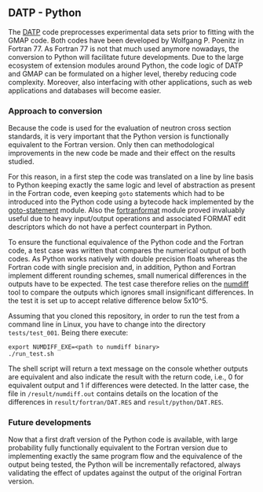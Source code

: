 ## DATP - Python

The [DATP](https://github.com/gschnabel/DATP-Fortran) code preprocesses 
experimental data sets prior to fitting with the GMAP code.
Both codes have been developed by Wolfgang P. Poenitz in Fortran 77.
As Fortran 77 is not that much used anymore nowadays, the conversion
to Python will facilitate future developments.
Due to the large ecosystem of extension modules around Python, the code
logic of DATP and GMAP can be formulated on a higher level, thereby
reducing code complexity. Moreover, also interfacing with other
applications, such as web applications and databases will become easier.

### Approach to conversion
Because the code is used for the evaluation of neutron cross section
standards, it is very important that the Python version is functionally
equivalent to the Fortran version. Only then can methodological
improvements in the new code be made and their effect on the results
studied.

For this reason, in a first step the code was translated on a line by
line basis to Python keeping exactly the same logic and level of
abstraction as present in the Fortran code, even keeping `goto`
statements which had to be introduced into the Python code using
a bytecode hack implemented by the [goto-statement] module. 
Also the [fortranformat] module proved invaluably useful due to
heavy input/output operations and associated FORMAT edit descriptors
which do not have a perfect counterpart in Python.
 
To ensure the functional equivalence of the Python code and the
Fortran code, a test case was written that compares the numerical
output of both codes. As Python works natively with double
precision floats whereas the Fortran code with single precision
and, in addition, Python and Fortran implement different rounding
schemes, small numerical differences in the outputs have to
be expected. The test case therefore relies on the [numdiff]
tool to compare the outputs which ignores small insignificant 
differences. In the test it is set up to accept relative difference
below 5x10^5.

Assuming that you cloned this repository, in order to run the
test from a command line in Linux, you have to change into the
directory `tests/test_001`. Being there execute:
```
export NUMDIFF_EXE=<path to numdiff binary>
./run_test.sh
```
The shell script will return a text message on the console
whether outputs are equivalent and also indicate the result
with the return code, i.e., 0 for equivalent output and
1 if differences were detected. In the latter case, the file
in `/result/numdiff.out` contains details on the location of
the differences in `result/fortran/DAT.RES` and
`result/python/DAT.RES`.

[goto-statement]: https://pypi.org/project/goto-statement/
[fortranformat]: https://pypi.org/project/fortranformat/ 
[numdiff]: http://www.nongnu.org/numdiff/

### Future developments
Now that a first draft version of the Python code is available,
with large probability fully functionally equivalent to the
Fortran version due to implementing exactly the same program flow
and the equivalence of the output being tested, the Python
will be incrementally refactored, always validating the effect
of updates against the output of the original Fortran version.
